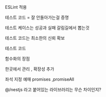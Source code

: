 
ESLint 적용 

테스트 코드 
= 잘 안돌아가는걸 증명

테스트 케이스는 성공과 실패 갈림길에서 뽑는것

테스트 코드는 최소한의 신뢰 확보

테스트 코드 

함수화의 장점

한곳에서 관리 , 확장성 추가

좌석 지정 예매 promises ,promiseAll 

@/nestjs 라고 붙어있는 라이브러리는 무슨 차이인지? 
